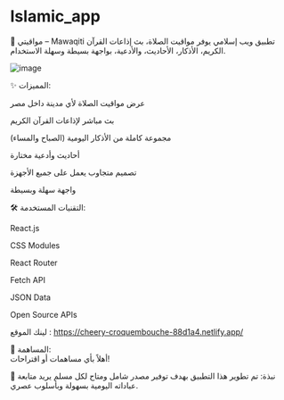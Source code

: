 # Islamic_app

🕌 مواقيتي – Mawaqiti
تطبيق ويب إسلامي يوفر مواقيت الصلاة، بث إذاعات القرآن الكريم، الأذكار، الأحاديث، والأدعية، بواجهة بسيطة وسهلة الاستخدام.

![image](https://github.com/user-attachments/assets/e8dbb630-d5aa-4e56-86ef-04ed1b18eb95)

✨ المميزات:

عرض مواقيت الصلاة لأي مدينة داخل مصر

بث مباشر لإذاعات القرآن الكريم

مجموعة كاملة من الأذكار اليومية (الصباح والمساء)

أحاديث وأدعية مختارة

تصميم متجاوب يعمل على جميع الأجهزة

واجهة سهلة وبسيطة

🛠 التقنيات المستخدمة:

React.js

CSS Modules

React Router

Fetch API

JSON Data

Open Source APIs

لينك الموقع :
https://cheery-croquembouche-88d1a4.netlify.app/

🤝 المساهمة:  
أهلاً بأي مساهمات أو اقتراحات!

💬 نبذة:
تم تطوير هذا التطبيق بهدف توفير مصدر شامل ومتاح لكل مسلم يريد متابعة عباداته اليومية بسهولة وبأسلوب عصري.

